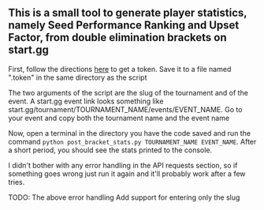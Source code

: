 ## This is a small tool to generate player statistics, namely Seed Performance Ranking and Upset Factor, from double elimination brackets on start.gg

First, follow the directions [here](https://developer.start.gg/docs/authentication) to get a token. Save it to a file named ".token" in the same directory as the script

The two arguments of the script are the slug of the tournament and of the event. A start.gg event link looks something like start.gg/tournament/TOURNAMENT_NAME/events/EVENT_NAME. Go to your event and copy both the tournament name and the event name

Now, open a terminal in the directory you have the code saved and run the command `python post_bracket_stats.py TOURNAMENT_NAME EVENT_NAME`. After a short period, you should see the stats printed to the console.

I didn't bother with any error handling in the API requests section, so if something goes wrong just run it again and it'll probably work after a few tries. 

TODO:
    The above error handling
    Add support for entering only the slug